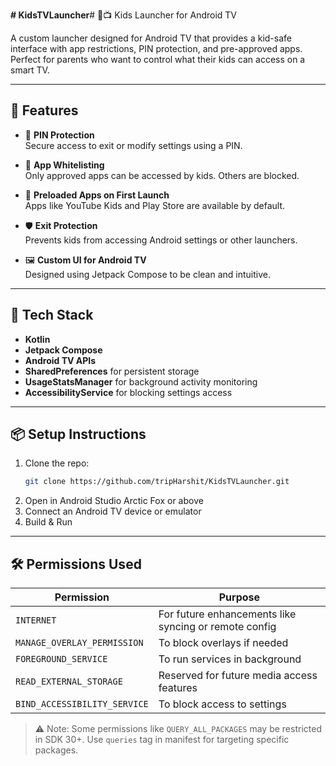 **# KidsTVLauncher**# 👶📺 Kids Launcher for Android TV

A custom launcher designed for Android TV that provides a kid-safe interface with app restrictions, PIN protection, and pre-approved apps. Perfect for parents who want to control what their kids can access on a smart TV.

---

## 🚀 Features

- 🔐 **PIN Protection**  
  Secure access to exit or modify settings using a PIN.

- 📱 **App Whitelisting**  
  Only approved apps can be accessed by kids. Others are blocked.

- 🧒 **Preloaded Apps on First Launch**  
  Apps like YouTube Kids and Play Store are available by default.

- 🛡️ **Exit Protection**  
  Prevents kids from accessing Android settings or other launchers.

- 🖼️ **Custom UI for Android TV**  
  Designed using Jetpack Compose to be clean and intuitive.

---

## 🧩 Tech Stack

- **Kotlin**  
- **Jetpack Compose**  
- **Android TV APIs**  
- **SharedPreferences** for persistent storage  
- **UsageStatsManager** for background activity monitoring  
- **AccessibilityService** for blocking settings access

---

## 📦 Setup Instructions

1. Clone the repo:
   ```bash
   git clone https://github.com/tripHarshit/KidsTVLauncher.git
2. Open in Android Studio Arctic Fox or above
3. Connect an Android TV device or emulator
4. Build & Run

---

## **🛠️ Permissions Used**

| **Permission** | **Purpose** |
|----------------|-------------|
| `INTERNET` | For future enhancements like syncing or remote config |
| `MANAGE_OVERLAY_PERMISSION` | To block overlays if needed |
| `FOREGROUND_SERVICE` | To run services in background |
| `READ_EXTERNAL_STORAGE` | Reserved for future media access features |
| `BIND_ACCESSIBILITY_SERVICE` | To block access to settings |

> ⚠️ Note: Some permissions like `QUERY_ALL_PACKAGES` may be restricted in SDK 30+. Use `queries` tag in manifest for targeting specific packages.

